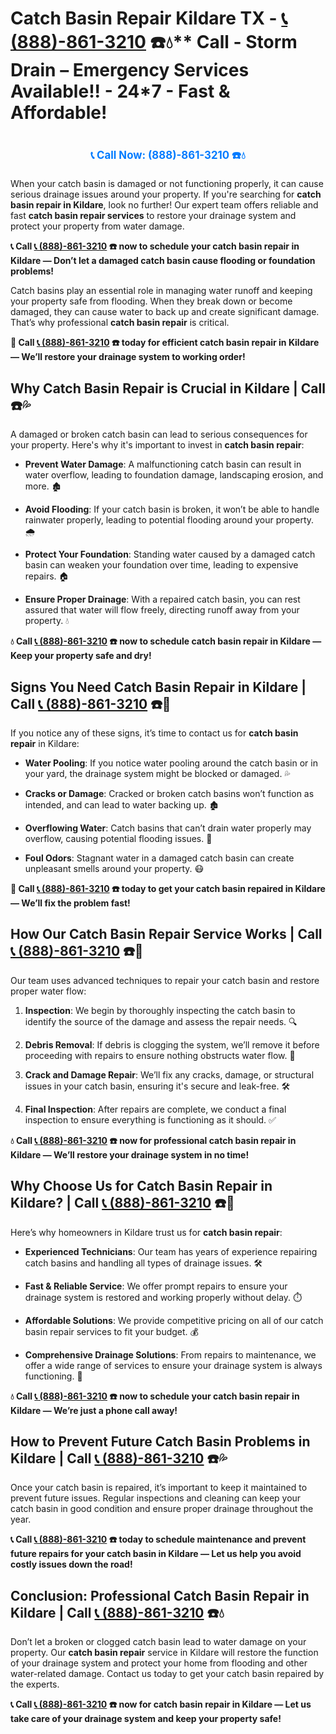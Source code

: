 # Catch Basin Repair Kildare TX - [📞 (888)-861-3210](https://plumbing-texas-3210.netlify.app) ☎️💧** Call - Storm Drain – Emergency Services Available!! - 24*7 - Fast & Affordable!
# 

<p align="center" style="font-size: 1.2em; font-weight: bold; margin: 20px 0;">
  <a href="https://plumbing-texas-3210.netlify.app" target="_blank" style="color: #007BFF; text-decoration: none;">📞 Call Now: (888)-861-3210 ☎️💧</a>
</p>

When your catch basin is damaged or not functioning properly, it can cause serious drainage issues around your property. If you're searching for **catch basin repair in Kildare**, look no further! Our expert team offers reliable and fast **catch basin repair services** to restore your drainage system and protect your property from water damage.

**📞 Call [📞 (888)-861-3210](https://plumbing-texas-3210.netlify.app) ☎️ now to schedule your catch basin repair in Kildare — Don’t let a damaged catch basin cause flooding or foundation problems!**

Catch basins play an essential role in managing water runoff and keeping your property safe from flooding. When they break down or become damaged, they can cause water to back up and create significant damage. That’s why professional **catch basin repair** is critical.

**🚨 Call [📞 (888)-861-3210](https://plumbing-texas-3210.netlify.app) ☎️ today for efficient catch basin repair in Kildare — We’ll restore your drainage system to working order!**

## **Why Catch Basin Repair is Crucial in Kildare | Call  ☎️💦**

A damaged or broken catch basin can lead to serious consequences for your property. Here's why it's important to invest in **catch basin repair**:

- **Prevent Water Damage**: A malfunctioning catch basin can result in water overflow, leading to foundation damage, landscaping erosion, and more. 🏚️

- **Avoid Flooding**: If your catch basin is broken, it won’t be able to handle rainwater properly, leading to potential flooding around your property. 🌧️

- **Protect Your Foundation**: Standing water caused by a damaged catch basin can weaken your foundation over time, leading to expensive repairs. 🏠

- **Ensure Proper Drainage**: With a repaired catch basin, you can rest assured that water will flow freely, directing runoff away from your property. 💧

**💧 Call [📞 (888)-861-3210](https://plumbing-texas-3210.netlify.app) ☎️ now to schedule catch basin repair in Kildare — Keep your property safe and dry!**

## **Signs You Need Catch Basin Repair in Kildare | Call [📞 (888)-861-3210](https://plumbing-texas-3210.netlify.app) ☎️🔧**

If you notice any of these signs, it’s time to contact us for **catch basin repair** in Kildare:

- **Water Pooling**: If you notice water pooling around the catch basin or in your yard, the drainage system might be blocked or damaged. 💦

- **Cracks or Damage**: Cracked or broken catch basins won’t function as intended, and can lead to water backing up. 🏚️

- **Overflowing Water**: Catch basins that can’t drain water properly may overflow, causing potential flooding issues. 🚨

- **Foul Odors**: Stagnant water in a damaged catch basin can create unpleasant smells around your property. 😷

**🚨 Call [📞 (888)-861-3210](https://plumbing-texas-3210.netlify.app) ☎️ today to get your catch basin repaired in Kildare — We’ll fix the problem fast!**

## **How Our Catch Basin Repair Service Works | Call [📞 (888)-861-3210](https://plumbing-texas-3210.netlify.app) ☎️🔧**

Our team uses advanced techniques to repair your catch basin and restore proper water flow:

1. **Inspection**: We begin by thoroughly inspecting the catch basin to identify the source of the damage and assess the repair needs. 🔍

2. **Debris Removal**: If debris is clogging the system, we’ll remove it before proceeding with repairs to ensure nothing obstructs water flow. 🍂

3. **Crack and Damage Repair**: We’ll fix any cracks, damage, or structural issues in your catch basin, ensuring it's secure and leak-free. 🛠️

4. **Final Inspection**: After repairs are complete, we conduct a final inspection to ensure everything is functioning as it should. ✅

**💧 Call [📞 (888)-861-3210](https://plumbing-texas-3210.netlify.app) ☎️ now for professional catch basin repair in Kildare — We’ll restore your drainage system in no time!**

## **Why Choose Us for Catch Basin Repair in Kildare? | Call [📞 (888)-861-3210](https://plumbing-texas-3210.netlify.app) ☎️🌟**

Here’s why homeowners in Kildare trust us for **catch basin repair**:

- **Experienced Technicians**: Our team has years of experience repairing catch basins and handling all types of drainage issues. 🛠️

- **Fast & Reliable Service**: We offer prompt repairs to ensure your drainage system is restored and working properly without delay. ⏱️

- **Affordable Solutions**: We provide competitive pricing on all of our catch basin repair services to fit your budget. 💰

- **Comprehensive Drainage Solutions**: From repairs to maintenance, we offer a wide range of services to ensure your drainage system is always functioning. 🔧

**💧 Call [📞 (888)-861-3210](https://plumbing-texas-3210.netlify.app) ☎️ now to schedule your catch basin repair in Kildare — We’re just a phone call away!**

## **How to Prevent Future Catch Basin Problems in Kildare | Call [📞 (888)-861-3210](https://plumbing-texas-3210.netlify.app) ☎️💦**

Once your catch basin is repaired, it’s important to keep it maintained to prevent future issues. Regular inspections and cleaning can keep your catch basin in good condition and ensure proper drainage throughout the year.

**📞 Call [📞 (888)-861-3210](https://plumbing-texas-3210.netlify.app) ☎️ today to schedule maintenance and prevent future repairs for your catch basin in Kildare — Let us help you avoid costly issues down the road!**

## **Conclusion: Professional Catch Basin Repair in Kildare | Call [📞 (888)-861-3210](https://plumbing-texas-3210.netlify.app) ☎️💧**

Don’t let a broken or clogged catch basin lead to water damage on your property. Our **catch basin repair** service in Kildare will restore the function of your drainage system and protect your home from flooding and other water-related damage. Contact us today to get your catch basin repaired by the experts.

**📞 Call [📞 (888)-861-3210](https://plumbing-texas-3210.netlify.app) ☎️ now for catch basin repair in Kildare — Let us take care of your drainage system and keep your property safe!**
